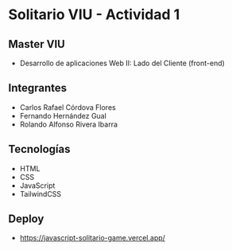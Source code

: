 # Solitario VIU - Actividad 1
## Master VIU
- Desarrollo de aplicaciones Web II: Lado del Cliente (front-end)

## Integrantes
- Carlos Rafael Córdova Flores
- Fernando Hernández Gual
- Rolando Alfonso Rivera Ibarra

## Tecnologías
- HTML
- CSS
- JavaScript
- TailwindCSS

## Deploy
- https://javascript-solitario-game.vercel.app/

